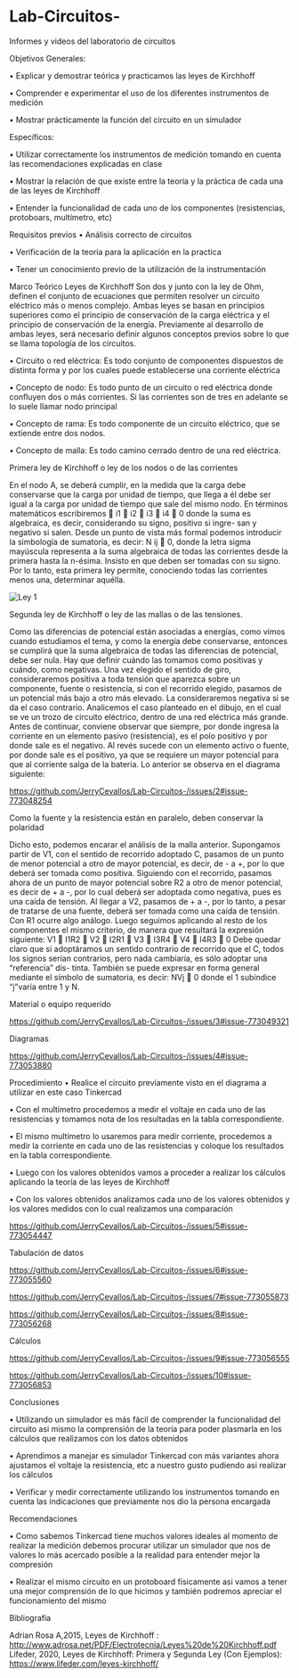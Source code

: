 # Lab-Circuitos-
Informes y videos del laboratorio de circuitos

Objetivos
Generales:

•	Explicar y demostrar teórica y practicamos las leyes de Kirchhoff

•	Comprender e experimentar el uso de los diferentes instrumentos de medición 

•	Mostrar prácticamente la función del circuito en un simulador

Específicos:

•	Utilizar correctamente los instrumentos de medición tomando en cuenta las recomendaciones explicadas en clase 

•	Mostrar la relación de que existe entre la teoría y la práctica de cada una de las leyes de Kirchhoff 

•	Entender la funcionalidad de cada uno de los componentes (resistencias, protoboars, multímetro, etc)

Requisitos previos
•	Análisis correcto de circuitos 

•	Verificación de la teoría para la aplicación en la practica 

•	Tener un conocimiento previo de la utilización de la instrumentación 


Marco Teórico 
Leyes de Kirchhoff
Son dos y junto con la ley de Ohm, definen el conjunto de ecuaciones que permiten resolver un circuito eléctrico más o menos complejo. Ambas leyes se basan en principios superiores como el principio de conservación de la carga eléctrica y el principio de conservación de la energía. Previamente al desarrollo de ambas leyes, será necesario definir algunos conceptos previos sobre lo que se llama topología de los circuitos.

•	Circuito o red eléctrica: Es todo conjunto de componentes dispuestos de distinta forma y por los cuales puede establecerse una corriente eléctrica

•	Concepto de nodo: Es todo punto de un circuito o red eléctrica donde confluyen dos o más corrientes. Si las corrientes son de tres en adelante se lo suele llamar nodo principal

•	Concepto de rama: Es todo componente de un circuito eléctrico, que se extiende entre dos nodos.

•	Concepto de malla: Es todo camino cerrado dentro de una red eléctrica.


Primera ley de Kirchhoff o ley de los nodos o de las corrientes

En el nodo A, se deberá cumplir, en la medida que la carga debe conservarse que la carga por unidad de tiempo, que llega a él debe ser igual a la carga por unidad de tiempo que sale del mismo nodo. En términos matemáticos escribiremos  i1  i2  i3  i4  0 donde la suma es algebraica, es decir, considerando su signo, positivo si ingre- san y negativo si salen. Desde un punto de vista más formal podemos introducir la simbología de sumatoria, es 
decir:	N ij  0, donde la letra sigma mayúscula representa a la suma algebraica de todas las corrientes desde la primera hasta la n-ésima. Insisto en que deben ser tomadas con su signo. Por lo tanto, esta primera ley permite, conociendo todas las corrientes menos una, determinar aquélla.

![Ley 1](https://user-images.githubusercontent.com/75337022/102905811-afec6400-4441-11eb-87ea-299f6c8689f1.jpg) 


Segunda ley de Kirchhoff o ley de las mallas o de las tensiones.
 
Como las diferencias de potencial están asociadas a energías, como vimos cuando estudiamos el tema, y como la energía debe conservarse, entonces se cumplirá que la suma algebraica de todas las diferencias de potencial, debe ser nula. Hay que definir cuándo las tomamos como positivas y cuándo, como negativas.
Una vez elegido el sentido de giro, consideraremos positiva a toda tensión que aparezca sobre un componente, fuente o resistencia, si con el recorrido elegido, pasamos de un potencial más bajo a otro más elevado. La consideraremos negativa si se da el caso contrario.
Analicemos el caso planteado en el dibujo, en el cual se ve un trozo de circuito eléctrico, dentro de una red eléctrica más grande. Antes de continuar, conviene observar que siempre, por donde ingresa la corriente en un elemento pasivo (resistencia), es el polo positivo y por donde sale es el negativo. Al revés sucede con un elemento activo o fuente, por donde sale es el positivo, ya que se requiere un mayor potencial para que al corriente salga de la batería. Lo anterior se observa en el diagrama siguiente:

https://github.com/JerryCevallos/Lab-Circuitos-/issues/2#issue-773048254

Como la fuente y la resistencia están en paralelo, deben conservar la polaridad

Dicho esto, podemos encarar el análisis de la malla anterior.
Supongamos partir de V1, con el sentido de recorrido adoptado C, pasamos de un punto de menor potencial a otro de mayor potencial, es decir, de - a +, por lo que deberá ser tomada como positiva. Siguiendo con el recorrido, pasamos ahora de un punto de mayor potencial sobre R2 a otro de menor potencial, es decir de + a -, por lo cual deberá ser adoptada como 
negativa, pues es una caída de tensión. Al llegar a V2, pasamos de + a -, por lo tanto, a pesar de tratarse de una fuente, deberá ser tomada como una caída de tensión. Con R1 ocurre algo análogo. Luego seguimos aplicando al resto de los componentes el mismo criterio, de manera que resultará la expresión siguiente: V1  I1R2  V2  I2R1  V3  I3R4  V4  I4R3  0 Debe quedar claro que si adoptáramos un sentido contrario de recorrido que el C, todos los signos serían contrarios, pero nada cambiaría, es sólo adoptar una “referencia” dis- tinta.
También se puede expresar en forma general mediante el símbolo de sumatoria, es decir:	         NVj  0 donde el
1
subíndice “j”varía entre 1 y N.


Material o equipo requerido

https://github.com/JerryCevallos/Lab-Circuitos-/issues/3#issue-773049321

Diagramas

https://github.com/JerryCevallos/Lab-Circuitos-/issues/4#issue-773053880

 
Procedimiento 
•	Realice el circuito previamente visto en el diagrama a utilizar en este caso Tinkercad 

•	Con el multímetro procedemos a medir el voltaje en cada uno de las resistencias y tomamos nota de los resultadas en la tabla correspondiente.


•	El mismo multímetro lo usaremos para medir corriente, procedemos a medir la corriente en cada uno de las resistencias y coloque los resultados en la tabla correspondiente.

•	Luego con los valores obtenidos vamos a proceder a realizar los cálculos aplicando la teoría de las leyes de Kirchhoff


•	Con los valores obtenidos analizamos cada uno de los valores obtenidos y los valores medidos con lo cual realizamos una comparación 

https://github.com/JerryCevallos/Lab-Circuitos-/issues/5#issue-773054447


Tabulación de datos

https://github.com/JerryCevallos/Lab-Circuitos-/issues/6#issue-773055560

https://github.com/JerryCevallos/Lab-Circuitos-/issues/7#issue-773055873

https://github.com/JerryCevallos/Lab-Circuitos-/issues/8#issue-773056268

Cálculos

https://github.com/JerryCevallos/Lab-Circuitos-/issues/9#issue-773056555

https://github.com/JerryCevallos/Lab-Circuitos-/issues/10#issue-773056853



Conclusiones

•	Utilizando un simulador es más fácil de comprender la funcionalidad del circuito asi mismo la comprensión de la teoría para poder plasmarla en los cálculos que realizamos con los datos obtenidos

•	Aprendimos a manejar es simulador Tinkercad con más variantes ahora ajustamos el voltaje la resistencia, etc a nuestro gusto pudiendo asi realizar los cálculos

•	Verificar y medir correctamente utilizando los instrumentos tomando en cuenta las indicaciones que previamente nos dio la persona encargada 


Recomendaciones 

•	Como sabemos Tinkercad tiene muchos valores ideales al momento de realizar la medición debemos procurar utilizar un simulador que nos de valores lo más acercado posible a la realidad para entender mejor la compresión 

•	Realizar el mismo circuito en un protoboard físicamente asi vamos a tener una mejor comprensión de lo que hicimos y también podremos apreciar el funcionamiento del mismo


Bibliografia 

Adrian Rosa A,2015, Leyes de Kirchhoff : http://www.adrosa.net/PDF/Electrotecnia/Leyes%20de%20Kirchhoff.pdf
Lifeder, 2020, Leyes de Kirchhoff: Primera y Segunda Ley (Con Ejemplos): https://www.lifeder.com/leyes-kirchhoff/

